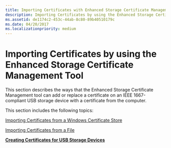 ```yaml
---
title: Importing Certificates with Enhanced Storage Certificate Management Tool
description: Importing Certificates by using the Enhanced Storage Certificate Management Tool
ms.assetid: de1174c2-453c-44ab-8c80-89b40510179c
ms.date: 04/20/2017
ms.localizationpriority: medium
---
```


# Importing Certificates by using the Enhanced Storage Certificate Management Tool


This section describes the ways that the Enhanced Storage Certificate Management tool can add or replace a certificate on an IEEE 1667-compliant USB storage device with a certificate from the computer.

This section includes the following topics:

[Importing Certificates from a Windows Certificate Store](importing-certificates-from-a-windows-certificate-store.md)

[Importing Certificates from a File](importing-certificates-from-a-file.md)

[**Creating Certificates for USB Storage Devices**](creating-certificates-for-usb-storage-devices.md)

 

 






